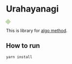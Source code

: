 # Urahayanagi

<div style="height: 13px; width: 13px; background: #C1D8AC; transform: rotate(45deg)"></div>

This is library for [algo method](https://algo-method.com/).

## How to run

```console
yarn install
```
